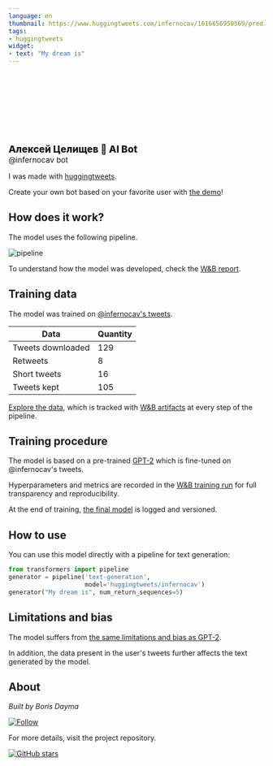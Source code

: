 ```yaml
---
language: en
thumbnail: https://www.huggingtweets.com/infernocav/1616656950369/predictions.png
tags:
- huggingtweets
widget:
- text: "My dream is"
---
```


<div>
<div style="width: 132px; height:132px; border-radius: 50%; background-size: cover; background-image: url('https://pbs.twimg.com/profile_images/1298927466074046464/rYBDt889_400x400.jpg')">
</div>
<div style="margin-top: 8px; font-size: 19px; font-weight: 800">Алексей Целищев 🤖 AI Bot </div>
<div style="font-size: 15px">@infernocav bot</div>
</div>

I was made with [huggingtweets](https://github.com/borisdayma/huggingtweets).

Create your own bot based on your favorite user with [the demo](https://colab.research.google.com/github/borisdayma/huggingtweets/blob/master/huggingtweets-demo.ipynb)!

## How does it work?

The model uses the following pipeline.

![pipeline](https://github.com/borisdayma/huggingtweets/blob/master/img/pipeline.png?raw=true)

To understand how the model was developed, check the [W&B report](https://wandb.ai/wandb/huggingtweets/reports/HuggingTweets-Train-a-Model-to-Generate-Tweets--VmlldzoxMTY5MjI).

## Training data

The model was trained on [@infernocav's tweets](https://twitter.com/infernocav).

| Data | Quantity |
| --- | --- |
| Tweets downloaded | 129 |
| Retweets | 8 |
| Short tweets | 16 |
| Tweets kept | 105 |

[Explore the data](https://wandb.ai/wandb/huggingtweets/runs/3fbjwvhg/artifacts), which is tracked with [W&B artifacts](https://docs.wandb.com/artifacts) at every step of the pipeline.

## Training procedure

The model is based on a pre-trained [GPT-2](https://huggingface.co/gpt2) which is fine-tuned on @infernocav's tweets.

Hyperparameters and metrics are recorded in the [W&B training run](https://wandb.ai/wandb/huggingtweets/runs/cxwbz9yp) for full transparency and reproducibility.

At the end of training, [the final model](https://wandb.ai/wandb/huggingtweets/runs/cxwbz9yp/artifacts) is logged and versioned.

## How to use

You can use this model directly with a pipeline for text generation:

```python
from transformers import pipeline
generator = pipeline('text-generation',
                     model='huggingtweets/infernocav')
generator("My dream is", num_return_sequences=5)
```

## Limitations and bias

The model suffers from [the same limitations and bias as GPT-2](https://huggingface.co/gpt2#limitations-and-bias).

In addition, the data present in the user's tweets further affects the text generated by the model.

## About

*Built by Boris Dayma*

[![Follow](https://img.shields.io/twitter/follow/borisdayma?style=social)](https://twitter.com/intent/follow?screen_name=borisdayma)

For more details, visit the project repository.

[![GitHub stars](https://img.shields.io/github/stars/borisdayma/huggingtweets?style=social)](https://github.com/borisdayma/huggingtweets)
